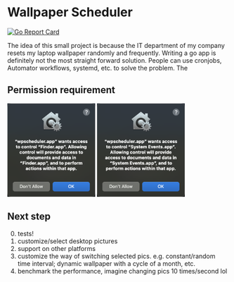 # Wallpaper Scheduler


[![Go Report Card](https://goreportcard.com/badge/github.com/Hapovanille/wallpaper-scheduler)](https://goreportcard.com/report/github.com/Hapovanille/wallpaper-scheduler)

The idea of this small project is because the IT department of my company resets my laptop wallpaper randomly and frequently. Writing a go app is definitely not the most straight forward solution. People can use cronjobs, Automator workflows, systemd, etc. to solve the problem. The   

## Permission requirement

<img src="./resources/access-required-storage.png" width=200>
<img src="./resources/access-required-event.png" width=200>


## Next step
0. tests!
1. customize/select desktop pictures
2. support on other platforms
3. customize the way of switching selected pics. e.g. constant/random time interval; dynamic wallpaper with a cycle of a month, etc. 
4. benchmark the performance, imagine changing pics 10 times/second lol

